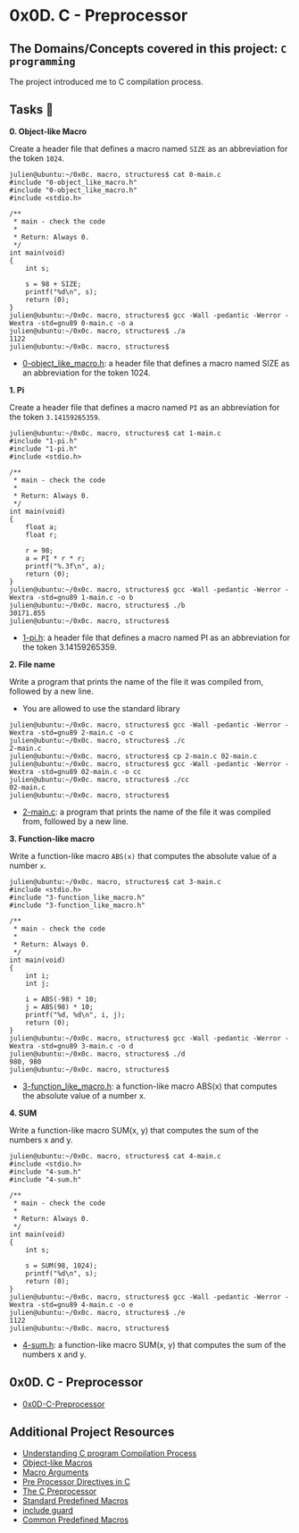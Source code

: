 # 0x0D. C - Preprocessor 
## The Domains/Concepts covered in this project: `C programming`

The project introduced me to C compilation process.

## Tasks :page_with_curl:

**0. Object-like Macro**

Create a header file that defines a macro named `SIZE` as an abbreviation for the token `1024`.

```
julien@ubuntu:~/0x0c. macro, structures$ cat 0-main.c
#include "0-object_like_macro.h"
#include "0-object_like_macro.h"
#include <stdio.h>

/**
 * main - check the code
 *
 * Return: Always 0.
 */
int main(void)
{
    int s;

    s = 98 + SIZE;
    printf("%d\n", s);
    return (0);
}
julien@ubuntu:~/0x0c. macro, structures$ gcc -Wall -pedantic -Werror -Wextra -std=gnu89 0-main.c -o a
julien@ubuntu:~/0x0c. macro, structures$ ./a 
1122
julien@ubuntu:~/0x0c. macro, structures$ 
```

  * [0-object_like_macro.h](./0-object_like_macro.h): a header file that defines a macro named SIZE as an abbreviation for the token 1024.

**1. Pi**

Create a header file that defines a macro named `PI` as an abbreviation for the token `3.14159265359`.

```
julien@ubuntu:~/0x0c. macro, structures$ cat 1-main.c
#include "1-pi.h"
#include "1-pi.h"
#include <stdio.h>

/**
 * main - check the code
 *
 * Return: Always 0.
 */
int main(void)
{
    float a;
    float r;

    r = 98;
    a = PI * r * r;
    printf("%.3f\n", a);
    return (0);
}
julien@ubuntu:~/0x0c. macro, structures$ gcc -Wall -pedantic -Werror -Wextra -std=gnu89 1-main.c -o b
julien@ubuntu:~/0x0c. macro, structures$ ./b
30171.855
julien@ubuntu:~/0x0c. macro, structures$ 
```

  * [1-pi.h](./1-pi.h): a header file that defines a macro named PI as an abbreviation for the token 3.14159265359.

**2. File name**

Write a program that prints the name of the file it was compiled from, followed by a new line.

  * You are allowed to use the standard library

```
julien@ubuntu:~/0x0c. macro, structures$ gcc -Wall -pedantic -Werror -Wextra -std=gnu89 2-main.c -o c
julien@ubuntu:~/0x0c. macro, structures$ ./c 
2-main.c
julien@ubuntu:~/0x0c. macro, structures$ cp 2-main.c 02-main.c
julien@ubuntu:~/0x0c. macro, structures$ gcc -Wall -pedantic -Werror -Wextra -std=gnu89 02-main.c -o cc
julien@ubuntu:~/0x0c. macro, structures$ ./cc
02-main.c
julien@ubuntu:~/0x0c. macro, structures$ 
```

  * [2-main.c](./2-main.c): a program that prints the name of the file it was compiled from, followed by a new line.

**3. Function-like macro**

Write a function-like macro `ABS(x)` that computes the absolute value of a number `x`.

```
julien@ubuntu:~/0x0c. macro, structures$ cat 3-main.c
#include <stdio.h>
#include "3-function_like_macro.h"
#include "3-function_like_macro.h"

/**
 * main - check the code
 *
 * Return: Always 0.
 */
int main(void)
{
    int i;
    int j;

    i = ABS(-98) * 10;
    j = ABS(98) * 10;
    printf("%d, %d\n", i, j);
    return (0);
}
julien@ubuntu:~/0x0c. macro, structures$ gcc -Wall -pedantic -Werror -Wextra -std=gnu89 3-main.c -o d
julien@ubuntu:~/0x0c. macro, structures$ ./d 
980, 980
julien@ubuntu:~/0x0c. macro, structures$ 
```

  * [3-function_like_macro.h](./3-function_like_macro.h): a function-like macro ABS(x) that computes the absolute value of a number x.

**4. SUM**

Write a function-like macro SUM(x, y) that computes the sum of the numbers x and y.

```
julien@ubuntu:~/0x0c. macro, structures$ cat 4-main.c
#include <stdio.h>
#include "4-sum.h"
#include "4-sum.h"

/**
 * main - check the code
 *
 * Return: Always 0.
 */
int main(void)
{
    int s;

    s = SUM(98, 1024);
    printf("%d\n", s);
    return (0);
}
julien@ubuntu:~/0x0c. macro, structures$ gcc -Wall -pedantic -Werror -Wextra -std=gnu89 4-main.c -o e
julien@ubuntu:~/0x0c. macro, structures$ ./e 
1122
julien@ubuntu:~/0x0c. macro, structures$ 
```

  * [4-sum.h](./4-sum.h): a function-like macro SUM(x, y) that computes the sum of the numbers x and y.

##  0x0D. C - Preprocessor

  * [0x0D-C-Preprocessor](https://drive.google.com/file/d/1EOrwvF_kxfEVlNoNYQQfIqwtX4VvOCMs/view?usp=drive_link)

## Additional Project Resources

  * [Understanding C program Compilation Process](https://www.youtube.com/watch?v=eW5he5uFBNM)
  * [Object-like Macros](https://gcc.gnu.org/onlinedocs/gcc-5.1.0/cpp/Object-like-Macros.html#Object-like-Macros)
  * [Macro Arguments](https://gcc.gnu.org/onlinedocs/gcc-5.1.0/cpp/Macro-Arguments.html#Macro-Arguments)
  * [Pre Processor Directives in C](https://www.youtube.com/watch?v=X6HiYbY3Uak)
  * [The C Preprocessor](https://www.cprogramming.com/tutorial/cpreprocessor.html)
  * [Standard Predefined Macros](https://gcc.gnu.org/onlinedocs/gcc-5.1.0/cpp/Standard-Predefined-Macros.html#Standard-Predefined-Macros)
  * [include guard](https://en.wikipedia.org/wiki/Include_guard)
  * [Common Predefined Macros](https://gcc.gnu.org/onlinedocs/gcc-5.1.0/cpp/Common-Predefined-Macros.html#Common-Predefined-Macros)
